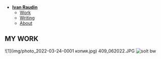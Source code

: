 - [**Ivan Raudin**](./index.md) <!-- Use `index.md` as well. `./` is a shortcut back to your home page `index.md` -->
    - [Work](work.md)
    - [Writing](writing.md)
    - [About](about.md)
## MY WORK

![1](img/photo_2022-03-24-0001 копия.jpg)
409_062022.JPG
![solt bw](img/409_062022.JPG)
